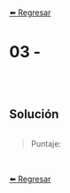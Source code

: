 [⬅️ Regresar](https://github.com/cosmoart/adventJS)

# 03 -


<br/>
<br/>

## Solución

```js
```

> Puntaje:

<br/>

[⬅️ Regresar](https://github.com/cosmoart/adventJS)
